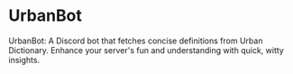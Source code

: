 # UrbanBot
UrbanBot: A Discord bot that fetches concise definitions from Urban Dictionary. Enhance your server's fun and understanding with quick, witty insights. 
